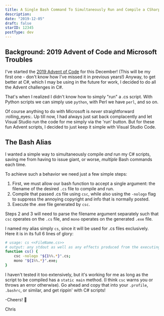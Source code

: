 ```yaml
---
title: A Single Bash Command To Simultaneously Run and Compile a CSharp (.cs) File
description:
date: "2019-12-05"
draft: false
starID: 12345
postType: dev
---
```


## Background: 2019 Advent of Code and Microsoft Troubles

I've started the [2019 Advent of Code](https://adventofcode.com/) for this December! (This will be my first one - don't know how I've missed it in previous years!) Anyway, to get better at C#, which I may be using in the future for work, I decided to do all the Advent challenges in C#. 

That's when I realized I didn't know how to simply "run" a .cs script. With Python scripts we can simply use `python`, with Perl we have `perl`, and so on. 

Of course anything to do with Microsoft is _never_ straightforward :rolling_eyes:. Up till now, I had always just sat back complacently and let Visual Studio run the code for me simply via the 'run' button. But for these fun Advent scripts, I decided to just keep it simple with Visual Studio Code. 

## The Bash Alias
I wanted a simple way to simultaneously compile _and_ run my C# scripts, saving me from having to issue giant, or worse, _multiple_ Bash commands each time.

To achieve such a behavior we need just a few simple steps:
1. First, we must allow our bash function to accept a single argument: the filename of the desired `.cs` file to compile and run.
2. Compile that passed .cs file using `csc`, while also using the `-nologo` flag to suppress the annoying copyright and info that is normally posted.
3. Execute the .exe file generated by `csc`.

Steps 2 and 3 will need to parse the filename argument separately such that `csc` operates on the `.cs` file, and `mono` operates on the generated `.exe` file. 

I named my alias simply `cs`, since it will be used for .cs files exclusively. Here it is in its full 6 lines of glory:

```bash
# usage: cs <<FileName.cs>>
# output: any stdout as well as any effects produced from the executing the compiled C# script
function cs() {
    csc -nologo "${1%%.*}".cs;
    mono "${1%%.*}".exe;
}
```


I haven't tested it too extensively, but it's working for me as long as the script to be compiled has a `static main` method. (I think `csc` warns you or throws an error otherwise). Go ahead and copy that into your `.profile`, `.bashrc`, or similar, and get rippin' with C# scripts!

-Cheers! 🍺

Chris
